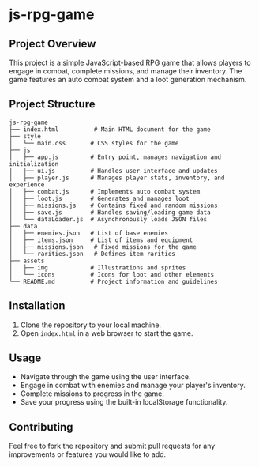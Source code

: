 # js-rpg-game

## Project Overview
This project is a simple JavaScript-based RPG game that allows players to engage in combat, complete missions, and manage their inventory. The game features an auto combat system and a loot generation mechanism.

## Project Structure
```
js-rpg-game
├── index.html          # Main HTML document for the game
├── style
│   └── main.css       # CSS styles for the game
├── js
│   ├── app.js         # Entry point, manages navigation and initialization
│   ├── ui.js          # Handles user interface and updates
│   ├── player.js      # Manages player stats, inventory, and experience
│   ├── combat.js      # Implements auto combat system
│   ├── loot.js        # Generates and manages loot
│   ├── missions.js    # Contains fixed and random missions
│   ├── save.js        # Handles saving/loading game data
│   └── dataLoader.js  # Asynchronously loads JSON files
├── data
│   ├── enemies.json   # List of base enemies
│   ├── items.json     # List of items and equipment
│   ├── missions.json   # Fixed missions for the game
│   └── rarities.json   # Defines item rarities
├── assets
│   ├── img            # Illustrations and sprites
│   └── icons          # Icons for loot and other elements
└── README.md          # Project information and guidelines
```

## Installation
1. Clone the repository to your local machine.
2. Open `index.html` in a web browser to start the game.

## Usage
- Navigate through the game using the user interface.
- Engage in combat with enemies and manage your player's inventory.
- Complete missions to progress in the game.
- Save your progress using the built-in localStorage functionality.

## Contributing
Feel free to fork the repository and submit pull requests for any improvements or features you would like to add.